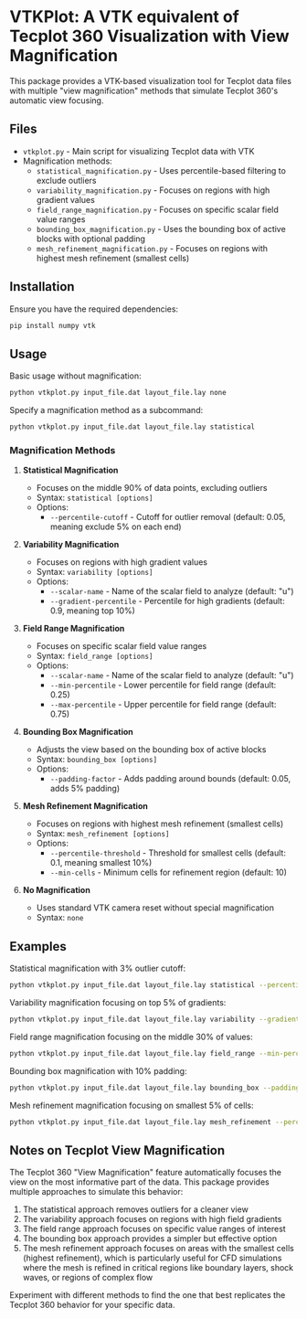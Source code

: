 # VTKPlot: A VTK equivalent of Tecplot 360 Visualization with View Magnification

This package provides a VTK-based visualization tool for Tecplot data files with multiple "view magnification" methods that simulate Tecplot 360's automatic view focusing.

## Files

- `vtkplot.py` - Main script for visualizing Tecplot data with VTK
- Magnification methods:
  - `statistical_magnification.py` - Uses percentile-based filtering to exclude outliers
  - `variability_magnification.py` - Focuses on regions with high gradient values
  - `field_range_magnification.py` - Focuses on specific scalar field value ranges
  - `bounding_box_magnification.py` - Uses the bounding box of active blocks with optional padding
  - `mesh_refinement_magnification.py` - Focuses on regions with highest mesh refinement (smallest cells)

## Installation

Ensure you have the required dependencies:
```bash
pip install numpy vtk
```

## Usage

Basic usage without magnification:
```bash
python vtkplot.py input_file.dat layout_file.lay none
```

Specify a magnification method as a subcommand:
```bash
python vtkplot.py input_file.dat layout_file.lay statistical
```

### Magnification Methods

1. **Statistical Magnification**
   - Focuses on the middle 90% of data points, excluding outliers
   - Syntax: `statistical [options]`
   - Options:
     - `--percentile-cutoff` - Cutoff for outlier removal (default: 0.05, meaning exclude 5% on each end)

2. **Variability Magnification**
   - Focuses on regions with high gradient values
   - Syntax: `variability [options]`
   - Options:
     - `--scalar-name` - Name of the scalar field to analyze (default: "u")
     - `--gradient-percentile` - Percentile for high gradients (default: 0.9, meaning top 10%)

3. **Field Range Magnification**
   - Focuses on specific scalar field value ranges
   - Syntax: `field_range [options]`
   - Options:
     - `--scalar-name` - Name of the scalar field to analyze (default: "u") 
     - `--min-percentile` - Lower percentile for field range (default: 0.25)
     - `--max-percentile` - Upper percentile for field range (default: 0.75)

4. **Bounding Box Magnification**
   - Adjusts the view based on the bounding box of active blocks
   - Syntax: `bounding_box [options]`
   - Options:
     - `--padding-factor` - Adds padding around bounds (default: 0.05, adds 5% padding)

5. **Mesh Refinement Magnification**
   - Focuses on regions with highest mesh refinement (smallest cells)
   - Syntax: `mesh_refinement [options]`
   - Options:
     - `--percentile-threshold` - Threshold for smallest cells (default: 0.1, meaning smallest 10%)
     - `--min-cells` - Minimum cells for refinement region (default: 10)

6. **No Magnification**
   - Uses standard VTK camera reset without special magnification
   - Syntax: `none`

## Examples

Statistical magnification with 3% outlier cutoff:
```bash
python vtkplot.py input_file.dat layout_file.lay statistical --percentile-cutoff 0.03
```

Variability magnification focusing on top 5% of gradients:
```bash
python vtkplot.py input_file.dat layout_file.lay variability --gradient-percentile 0.95
```

Field range magnification focusing on the middle 30% of values:
```bash
python vtkplot.py input_file.dat layout_file.lay field_range --min-percentile 0.35 --max-percentile 0.65
```

Bounding box magnification with 10% padding:
```bash
python vtkplot.py input_file.dat layout_file.lay bounding_box --padding-factor 0.10
```

Mesh refinement magnification focusing on smallest 5% of cells:
```bash
python vtkplot.py input_file.dat layout_file.lay mesh_refinement --percentile-threshold 0.05
```

## Notes on Tecplot View Magnification

The Tecplot 360 "View Magnification" feature automatically focuses the view on the most informative part of the data. This package provides multiple approaches to simulate this behavior:

1. The statistical approach removes outliers for a cleaner view
2. The variability approach focuses on regions with high field gradients
3. The field range approach focuses on specific value ranges of interest
4. The bounding box approach provides a simpler but effective option
5. The mesh refinement approach focuses on areas with the smallest cells (highest refinement), which is particularly useful for CFD simulations where the mesh is refined in critical regions like boundary layers, shock waves, or regions of complex flow

Experiment with different methods to find the one that best replicates the Tecplot 360 behavior for your specific data.
